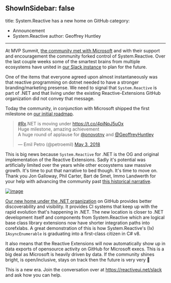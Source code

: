 ShowInSidebar: false
---
title: System.Reactive has a new home on GitHub
category: 
  - Announcement
  - System.Reactive
author: Geoffrey Huntley
---

At MVP Summit, [the community met with Microsoft](https://github.com/Reactive-Extensions/Rx.NET/issues/466#issuecomment-370496523) and with their support and encouragement the community forked control of System.Reactive. Over the last couple weeks some of the smartest brains from multiple ecosystems have united in [our Slack instance](https://reactiveui.net/slack) to plan for the future.

One of the items that everyone agreed upon almost instantaneously was that reactive programming on dotnet needed to have a stronger branding/marketing presense. We need to signal that `System.Reactive` is part of .NET and that living under the existing Reactive-Extensions GitHub organization did not convey that message.

Today the community, in conjunction with Microsoft shipped the first milestone on [our initial roadmap](https://reactiveui.net/blog/2018/04/the-future-of-system-reactive).

<blockquote class="twitter-tweet" data-lang="en"><p lang="en" dir="ltr"><a href="https://twitter.com/hashtag/Rx?src=hash&amp;ref_src=twsrc%5Etfw">#Rx</a>.NET is moving under <a href="https://t.co/4piNpJ5uOx">https://t.co/4piNpJ5uOx</a><br>Huge milestone, amazing achievement<br>A huge round of applause for <a href="https://twitter.com/onovotny?ref_src=twsrc%5Etfw">@onovotny</a> and <a href="https://twitter.com/GeoffreyHuntley?ref_src=twsrc%5Etfw">@GeoffreyHuntley</a></p>&mdash; Emil Petro (@petroemil) <a href="https://twitter.com/petroemil/status/992142750509355008?ref_src=twsrc%5Etfw">May 3, 2018</a></blockquote>
<script async src="https://platform.twitter.com/widgets.js" charset="utf-8"></script>


This is big news because `System.Reactive` for .NET is the OG and original implementation of the Reactive Extensions. Sadly it's potential was artificially limited over the years while other ecosystems saw massive growth. It's time to put that narrative to bed though. It's time to move on. Thank you Jon Galloway, Phil Carter, Bart de Smet, Immo Landwerth for your help with advancing the community past [this historical narrative](https://twitter.com/GeoffreyHuntley/status/992486450733178887?s=09).

[![image](https://user-images.githubusercontent.com/127353/39624525-f7ad51fc-4fdc-11e8-9546-4e56eae31033.png)](https://github.com/dotnet/reactive)

[Our new home under the .NET organization](https://github.com/dotnet/reactive) on GitHub provides better discoverability and visibility. It provides CI systems that keep up with the rapid evolution that's happening in .NET. The new location is closer to .NET development itself and components from System.Reactive which are logical base class library extensions now have shorter integration paths into corefxlabs. A great demonstration of this is how System.Reactive's (Ix) `IAsyncEnumerable` is graduating into a first-class citizen in C# v8.

It also means that the Reactive Extensions will now automatically show up in data exports of opensource activity on GitHub for Microsoft execs. This is a big deal as Microsoft is heavily driven by data. If the community shines bright, is open/inclusive, stays on track then the future is very very 🚀

This is a new era. Join the conversation over at https://reactiveui.net/slack and ask how you can help.

